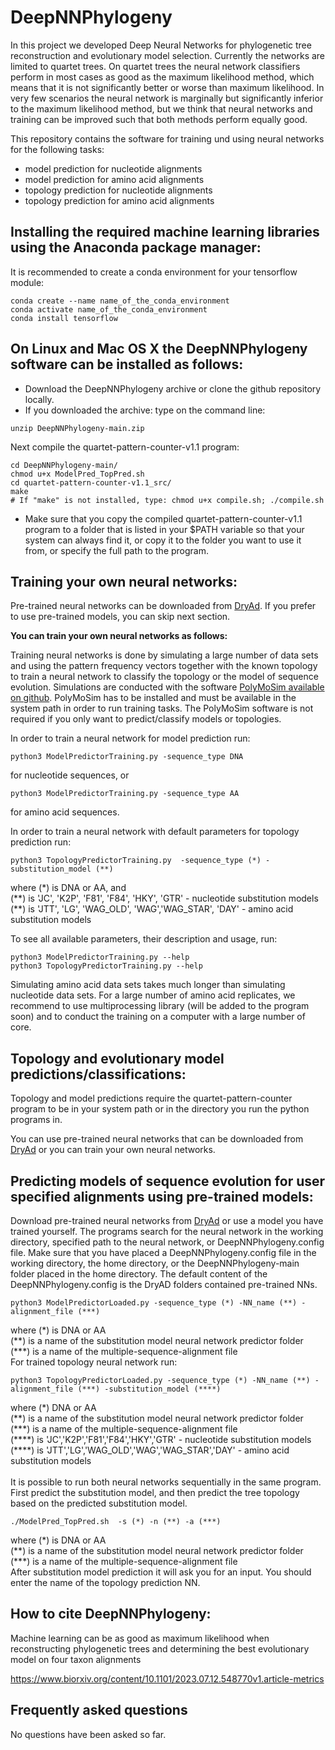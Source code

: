 # DeepNNPhylogeny
In this project we developed Deep Neural Networks for phylogenetic tree reconstruction and evolutionary model selection. Currently the networks are limited to quartet trees. On quartet trees the neural network classifiers perform in most cases as good as the maximum likelihood method, which means that it is not significantly better or worse than maximum likelihood.
In very few scenarios the neural network is marginally but significantly inferior to the maximum likelihood method, but we think that neural networks and training can be improved such that both methods perform equally good.<br>

This repository contains the software for training und using neural networks for the following tasks:
- model prediction for nucleotide alignments
- model prediction for amino acid alignments
- topology prediction for nucleotide alignments
- topology prediction for amino acid alignments

## Installing the required machine learning libraries using the Anaconda package manager:
It is recommended to create a conda environment for your tensorflow module: 
```
conda create --name name_of_the_conda_environment 
conda activate name_of_the_conda_environment
conda install tensorflow
```

## On Linux and Mac OS X the DeepNNPhylogeny software can be installed as follows:

- Download the DeepNNPhylogeny archive or clone the github repository locally.
- If you downloaded the archive: type on the command line:
```
unzip DeepNNPhylogeny-main.zip
```
Next compile the quartet-pattern-counter-v1.1 program:
```
cd DeepNNPhylogeny-main/
chmod u+x ModelPred_TopPred.sh
cd quartet-pattern-counter-v1.1_src/
make
# If "make" is not installed, type: chmod u+x compile.sh; ./compile.sh
```
- Make sure that you copy the compiled quartet-pattern-counter-v1.1 program to a folder that is listed in your $PATH variable so that your system can always find it, or copy it to the folder you want to use it from, or specify the full path to the program.

## Training your own neural networks:

Pre-trained neural networks can be downloaded from [DryAd](https://doi.org/10.5061/dryad.ksn02v783). If you prefer to use pre-trained models, you can skip next section.<br>

**You can train your own neural networks as follows:<br>**

Training neural networks is done by simulating a large number of data sets and using the pattern frequency vectors together with the known topology
to train a neural network to classify the topology or the model of sequence evolution. Simulations are conducted with the software [PolyMoSim available on github](https://github.com/cmayer/PolyMoSim). PolyMoSim has to be installed and must be available in the system path in order to run training tasks. The PolyMoSim software is not required if you only want to predict/classify models or topologies.

In order to train a neural network for model prediction run:
```
python3 ModelPredictorTraining.py -sequence_type DNA
```
for nucleotide sequences,
or 
```
python3 ModelPredictorTraining.py -sequence_type AA
```
for amino acid sequences. 

In order to train a neural network with default parameters for topology prediction run:
```
python3 TopologyPredictorTraining.py  -sequence_type (*) -substitution_model (**)
```
where (\*) is DNA or AA, and <br />
(\*\*) is 'JC', 'K2P', 'F81', 'F84', 'HKY', 'GTR' - nucleotide substitution models <br />
(\*\*) is 'JTT', 'LG', 'WAG_OLD', 'WAG','WAG_STAR', 'DAY' - amino acid substitution models


To see all available parameters, their description and usage, run: 
```
python3 ModelPredictorTraining.py --help
python3 TopologyPredictorTraining.py --help
```

Simulating amino acid data sets takes much longer than simulating nucleotide data sets.
For a large number of amino acid replicates, we recommend to use multiprocessing library (will be added to the program soon) and to conduct the training on a computer with a large number of core. 


## Topology and evolutionary model predictions/classifications:

Topology and model predictions require the quartet-pattern-counter program to be in your system path or in the directory you run the python programs in.

You can use pre-trained neural networks that can be downloaded from [DryAd](https://doi.org/10.5061/dryad.ksn02v783) or you can train your own neural networks.

## Predicting models of sequence evolution for user specified alignments using pre-trained models: 

Download pre-trained neural networks from [DryAd](https://doi.org/10.5061/dryad.ksn02v783) or use a model you have trained yourself.
The programs search for the neural network in the working directory, specified path to the neural network, or DeepNNPhylogeny.config file.
Make sure that you have placed a DeepNNPhylogeny.config file in the working directory, the home directory, or the DeepNNPhylogeny-main folder placed in the home directory. 
The default content of the DeepNNPhylogeny.config is the DryAD folders contained pre-trained NNs. 

```
python3 ModelPredictorLoaded.py -sequence_type (*) -NN_name (**) -alignment_file (***)
```
where (\*) is DNA or AA <br>
(\*\*)  is a name of the substitution model neural network predictor folder  <br>
(\*\*\*) is a name of the multiple-sequence-alignment file <br>
For trained topology neural network run: 
```
python3 TopologyPredictorLoaded.py -sequence_type (*) -NN_name (**) -alignment_file (***) -substitution_model (****)
```
where (\*) DNA or AA <br />
(\*\*) is a name of the substitution model neural network predictor folder  <br />
(\*\*\*) is a name of the multiple-sequence-alignment file <br />
(\*\*\*\*) is 'JC','K2P','F81','F84','HKY','GTR' - nucleotide substitution models <br />
(\*\*\*\*) is 'JTT','LG','WAG_OLD','WAG','WAG_STAR','DAY' - amino acid substitution models <br />
<br />
It is possible to run both neural networks sequentially in the same program. <br />
First predict the substitution model, and then 
predict the tree topology based on the predicted substitution model. 
```
./ModelPred_TopPred.sh  -s (*) -n (**) -a (***) 
```
where (\*) is DNA or AA <br />
(\*\*) is a name of the substitution model neural network predictor folder  <br />
(\*\*\*) is a name of the multiple-sequence-alignment file <br />
After substitution model prediction it will ask you for an input. You should enter the name of the topology prediction NN.

## How to cite DeepNNPhylogeny:
Machine learning can be as good as maximum likelihood when reconstructing phylogenetic trees and determining the best evolutionary model on four taxon alignments

https://www.biorxiv.org/content/10.1101/2023.07.12.548770v1.article-metrics



## Frequently asked questions <a id="Frequently-aksed-questions"></a>
No questions have been asked so far.


